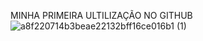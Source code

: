 MINHA PRIMEIRA ULTILIZAÇÃO NO GITHUB
![a8f220714b3beae22132bff16ce016b1 (1)](https://github.com/Joyjc/dio-lab-open-source/assets/155099063/95017548-fc27-40d0-85e6-f8a12341412a)
